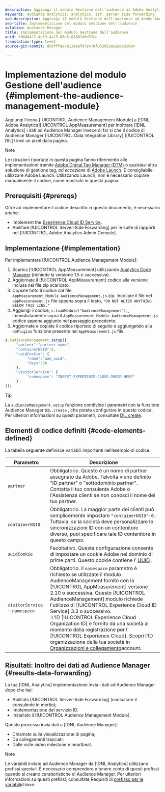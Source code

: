 ```yaml
---
description: Aggiungi il modulo Gestione dell'audience ad Adobe Analytics AppMeasurement per inoltrare i dati di Analytics ad Audience Manager invece di far inviare un pixel dalla pagina al codice DIL (Audience Manager Data Integration Library).
keywords: audience analytics; analytics; ssf; server side forwarding
seo-description: Aggiungi il modulo Gestione dell'audience ad Adobe Analytics AppMeasurement per inoltrare i dati di Analytics ad Audience Manager invece di far inviare un pixel dalla pagina al codice DIL (Audience Manager Data Integration Library).
seo-title: Implementazione del modulo Gestione dell'audience
solution: Audience Manager
title: Implementazione del modulo Gestione dell'audience
uuid: 08846427-def3-4a15-88e5-08882d8d57ce
translation-type: tm+mt
source-git-commit: d6bfffa97813eeafd7e478f0520b2a62eb63cb94

---
```



# Implementazione del modulo Gestione dell'audience {#implement-the-audience-management-module}

Aggiungi l’icona [!UICONTROL Audience Management Module] a [!DNL Adobe Analytics][!UICONTROL AppMeasurement] per inoltrare [!DNL Analytics] i dati ad Audience Manager invece di far sì che il codice di Audience Manager [!UICONTROL Data Integration Library] ([!UICONTROL DIL]) invii un pixel dalla pagina.

>[!NOTE]
>
>Le istruzioni riportate in questa pagina fanno riferimento alle implementazioni tramite [Adobe Digital Tag Manager (DTM)](https://docs.adobe.com/content/help/en/dtm/using/dtm-home.html) o qualsiasi altra soluzione di gestione tag, *ad eccezione* di [Adobe Launch](https://docs.adobe.com/content/help/en/launch/using/overview.html). È consigliabile utilizzare Adobe Launch. Utilizzando Launch, non è necessario copiare manualmente il codice, come mostrato in questa pagina.

## Prerequisiti {#prereqs}

Oltre ad implementare il codice descritto in questo documento, è necessario anche:

* Implement the [Experience Cloud ID Service](https://marketing.adobe.com/resources/help/en_US/mcvid/).
* Abilitare [!UICONTROL Server-Side Forwarding] per le suite di rapporti nel [!UICONTROL Adobe Analytics Admin Console].

## Implementazione {#implementation}

Per implementare [!UICONTROL Audience Management Module]:

1. Scarica [!UICONTROL AppMeasurement] utilizzando [Analytics Code Manager](https://marketing.adobe.com/resources/help/en_US/reference/code_manager_admin.html) (richiede la versione 1.5 o successiva).
1. Aggiornate il [!UICONTROL AppMeasurement] codice alla versione inclusa nel file zip scaricato.
1. Copiate tutto il codice dal file `AppMeasurement_Module_AudienceManagement.js` zip. Incollare il file nel `appMeasurement.js` file appena sopra il testo, `"DO NOT ALTER ANYTHING BELOW THIS LINE."`
1. Aggiungi il codice, `s.loadModule("AudienceManagement");`, immediatamente sopra il `AppMeasurement_Module_AudienceManagement.js` codice appena aggiunto nel passaggio precedente.
1. Aggiornate e copiate il codice riportato di seguito e aggiungetelo alla `doPlugins` funzione presente nel `AppMeasurement.js` file.

```js
s.AudienceManagement.setup({ 
     "partner":"partner name", 
     "containerNSID":0, 
     "uuidCookie": { 
          "name":"aam_uuid", 
          "days":30
     },
     "visitorService": {
          "namespace": "INSERT-EXPERIENCE-CLOUD-ORGID-HERE" 
     } 
});
```

>[!TIP]
>
>La `audienceManagement.setup` funzione condivide i parametri con la funzione Audience Manager `DIL.create` , che potete configurare in questo codice. Per ulteriori informazioni su questi parametri, consultate [DIL create](../../dil/dil-class-overview/dil-create.md#dil-create).

## Elementi di codice definiti {#code-elements-defined}

La tabella seguente definisce variabili importanti nell’esempio di codice.

| Parametro | Descrizione |
|--- |--- |
| `partner` | Obbligatorio. Questo è un nome di partner assegnato da Adobe. Talvolta viene definito "ID partner" o "sottodominio partner".  Contatta il tuo consulente Adobe o l'Assistenza [](https://helpx.adobe.com/marketing-cloud/contact-support.html) clienti se non conosci il nome del tuo partner. |
| `containerNSID` | Obbligatorio. La maggior parte dei clienti può semplicemente impostare `"containerNSID":0` . Tuttavia, se la società deve personalizzare le sincronizzazioni ID con un contenitore diverso, puoi specificare tale ID contenitore in questo campo. |
| `uuidCookie` | Facoltativo. Questa configurazione consente di impostare un cookie Adobe nel dominio di prime parti. Questo cookie contiene l’ [UUID](../../reference/ids-in-aam.md) . |
| `visitorService` - `namespace` | Obbligatorio. Il `namespace` parametro è richiesto se utilizzate il modulo AudienceManagement fornito con la [!UICONTROL AppMeasurement] versione 2.10 o successiva. Questo [!UICONTROL AudienceManagement] modulo richiede l'utilizzo di [!UICONTROL Experience Cloud ID Service] 3.3 o successivo. <br> L’ID [!UICONTROL Experience Cloud Organization ID] è fornito da una società al momento della registrazione per l’ [!UICONTROL Experience Cloud]. Scopri l'ID organizzazione della tua società in [Organizzazioni e collegamento](https://marketing.adobe.com/resources/help/en_US/mcloud/organizations.html)account. |

## Risultati: Inoltro dei dati ad Audience Manager {#results-data-forwarding}

La tua [!DNL Analytics] implementazione invia i dati ad Audience Manager dopo che hai:

* Abilitato [!UICONTROL Server-Side Forwarding] (consultare il consulente in merito);
* Implementazione del servizio ID;
* Installato il [!UICONTROL Audience Management Module].

Questo processo invia dati a [!DNL Audience Manager]:

* Chiamate sulla visualizzazione di pagina;
* Da collegamenti tracciati;
* Dalle viste video milestone e heartbeat.

>[!NOTE]
>
>Le variabili inviate ad Audience Manager da [!DNL Analytics] utilizzano prefissi speciali. È necessario comprendere e tenere conto di questi prefissi quando si creano caratteristiche di Audience Manager. Per ulteriori informazioni su questi prefissi, consultate Requisiti di [prefisso per le variabili](../../features/traits/trait-variable-prefixes.md)chiave.